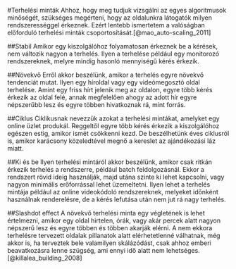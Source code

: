 #Terhelési minták
Ahhoz, hogy meg tudjuk vizsgálni az egyes algoritmusok minőségét, szükséges megérteni, hogy az oldalunkra látogatók milyen rendszerességgel érkeznek. Ezért lentebb ismertetem a valóságban előforduló terhelési minták csoportosítását.[@mao_auto-scaling_2011]

##Stabil
Amikor egy kiszolgálóhoz folyamatosan érkeznek be a kérések, nem változik nagyon a terhelés. Ilyen a terhelése például egy monitorozó rendszereknek, melyre mindig hasonló mennyiségű kérés érkezik.

##Növekvő
Erről akkor beszélünk, amikor a terhelés egyre növekvő tendenciát mutat. Ilyen egy híroldal vagy egy videómegosztó oldal terhelése. Amint egy friss hírt jelenik meg az oldalon, egyre több kérés érkezik az oldal felé, annak megfelelően ahogy az adott hír egyre népszerűbb lesz és egyre többen hivatkoznak rá, mint forrás.

##Ciklus
Ciklikusnak nevezzük azokat a terhelési mintákat, amelyket egy online üzlet produkál. Reggeltől egyre több kérés érkezik a kiszolgálóhoz egészen estig, amikor ismét csökkenni kezd. De beszélhetünk éves ciklusról is, amikor karácsony közeledtével megnő a kereslet az ajándékozási láz miatt.

##Ki és be
Ilyen terhelési mintáról akkor beszélünk, amikor csak ritkán érkezik terhelés a rendszerre, például batch feldolgozásnál. Ekkor a rendszert rövid ideig használják, majd utána szinte ki lehet kapcsolni, vagy nagyon minimális erőforrással lehet üzemeltetni. Ilyen lehet a terhelés mintája például az online videokódoló rendszereknek, melyeket időnként használnak renderelésre, de a kérés lefutása után nem jut rá nagy terhelés.

##Slashdot effect
A növekvő terhelési minta egy végletének is lehet értelmezni, amikor egy oldal hirtelen, órák, vagy akár percek alatt nagyon népszerű lesz és egyre többen és többen akarják elérni. A nem ekkora terhelésre tervezett oldalak pillanatok alatt elérhetetlenné válhatnak, még akkor is, ha terveztek bele valamilyen skálázódást, csak ahhoz emberi beavatkozásra lenne szügség, ami ennyi idő alatt nem lehetséges.[@killalea_building_2008]
